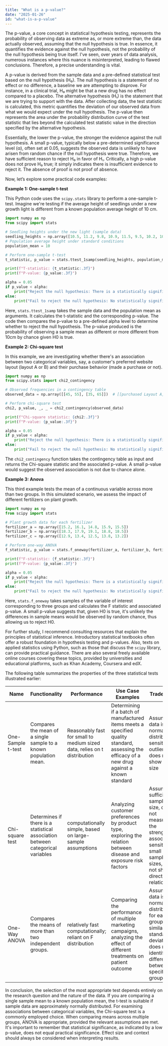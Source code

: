 ```yaml
---
title: "What is a p-value?"
date: "2025-01-26"
id: "what-is-a-p-value"
---
```


The p-value, a core concept in statistical hypothesis testing, represents the probability of observing data as extreme as, or more extreme than, the data actually observed, assuming that the null hypothesis is true. In essence, it quantifies the evidence against the null hypothesis, not the probability of the null hypothesis being true itself. I've seen, over years of data analysis, numerous instances where this nuance is misinterpreted, leading to flawed conclusions. Therefore, a precise understanding is vital.

A p-value is derived from the sample data and a pre-defined statistical test based on the null hypothesis (H₀). The null hypothesis is a statement of no effect or no difference, a baseline we are attempting to disprove. For instance, in a clinical trial, H₀ might be that a new drug has no effect compared to a placebo. The alternative hypothesis (H₁) is the statement that we are trying to support with the data. After collecting data, the test statistic is calculated, this metric quantifies the deviation of our observed data from what we would expect under the null hypothesis. The p-value then represents the area under the probability distribution curve of the test statistic that lies beyond the calculated test statistic value in the direction specified by the alternative hypothesis.

Essentially, the lower the p-value, the stronger the evidence against the null hypothesis. A small p-value, typically below a pre-determined significance level (α), often set at 0.05, suggests the observed data is unlikely to have arisen from random chance if the null hypothesis were true. Therefore, we have sufficient reason to reject H₀ in favor of H₁. Critically, a high p-value does not prove H₀ true; it simply indicates there is insufficient evidence to reject it. The absence of proof is not proof of absence.

Now, let’s explore some practical code examples:

**Example 1: One-sample t-test**

This Python code uses the `scipy.stats` library to perform a one-sample t-test. Imagine we're testing if the average height of seedlings under a new growth light is different from a known population average height of 10 cm.

```python
import numpy as np
from scipy import stats

# Seedling heights under the new light (sample data)
seedling_heights = np.array([10.5, 11.2, 9.8, 10.9, 11.5, 9.5, 10.2, 10.8])
# Population average height under standard conditions
population_mean = 10

# Perform one-sample t-test
t_statistic, p_value = stats.ttest_1samp(seedling_heights, population_mean)

print(f"T-statistic: {t_statistic:.3f}")
print(f"P-value: {p_value:.3f}")

alpha = 0.05
if p_value < alpha:
    print("Reject the null hypothesis: There is a statistically significant difference.")
else:
    print("Fail to reject the null hypothesis: No statistically significant difference.")

```

Here, `stats.ttest_1samp` takes the sample data and the population mean as arguments. It calculates the t-statistic and the corresponding p-value. The code then compares the p-value to a pre-defined alpha level to determine whether to reject the null hypothesis. The p-value produced is the probability of observing a sample mean as different or more different from 10cm by chance given H0 is true.

**Example 2: Chi-square test**

In this example, we are investigating whether there's an association between two categorical variables, say, a customer's preferred website layout (layout A or B) and their purchase behavior (made a purchase or not).

```python
import numpy as np
from scipy.stats import chi2_contingency

# Observed frequencies in a contingency table
observed_data = np.array([[45, 55], [35, 65]])  # [[purchased Layout A, purchased Layout B],[did not purchase layout A, did not purchase layout B]]

# Perform chi-square test
chi2, p_value, _, _ = chi2_contingency(observed_data)

print(f"Chi-square statistic: {chi2:.3f}")
print(f"P-value: {p_value:.3f}")

alpha = 0.05
if p_value < alpha:
    print("Reject the null hypothesis: There is a statistically significant association.")
else:
    print("Fail to reject the null hypothesis: No statistically significant association.")

```

The `chi2_contingency` function takes the contingency table as input and returns the Chi-square statistic and the associated p-value. A small p-value would suggest the observed association is not due to chance alone.

**Example 3: Anova**

This third example tests the mean of a continuous variable across more than two groups. In this simulated scenario, we assess the impact of different fertilizers on plant growth.

```python
import numpy as np
from scipy import stats

# Plant growth data for each fertilizer
fertilizer_a = np.array([15.2, 16.1, 14.8, 15.9, 15.5])
fertilizer_b = np.array([18.3, 17.9, 19.1, 18.8, 18.5])
fertilizer_c = np.array([12.9, 13.4, 12.5, 13.8, 13.2])

# Perform one-way ANOVA
f_statistic, p_value = stats.f_oneway(fertilizer_a, fertilizer_b, fertilizer_c)

print(f"F-statistic: {f_statistic:.3f}")
print(f"P-value: {p_value:.3f}")

alpha = 0.05
if p_value < alpha:
    print("Reject the null hypothesis: There is a statistically significant difference in means.")
else:
    print("Fail to reject the null hypothesis: No statistically significant difference in means.")
```

Here, `stats.f_oneway` takes samples of the variable of interest corresponding to three groups and calculates the F statistic and associated p-value. A small p-value suggests that, given H0 is true, it's unlikely the differences in sample means would be observed by random chance, thus allowing us to reject H0.

For further study, I recommend consulting resources that explain the principles of statistical inference. Introductory statistical textbooks often offer a robust foundation in hypothesis testing and p-values. Also, texts on applied statistics using Python, such as those that discuss the `scipy` library, can provide practical guidance. There are also several freely available online courses covering these topics, provided by universities and educational platforms, such as Khan Academy, Coursera and edX.

The following table summarizes the properties of the three statistical tests illustrated earlier:

| Name                     | Functionality                                                        | Performance                                                  | Use Case Examples                                                    | Trade-offs                                                                                           |
| ------------------------ | -------------------------------------------------------------------- | ------------------------------------------------------------ | ------------------------------------------------------------------- | ---------------------------------------------------------------------------------------------------- |
| One-Sample t-test         | Compares the mean of a single sample to a known population mean.   | Reasonably fast for small to medium sized data, relies on t distribution| Determining if a batch of manufactured items meets a specified quality standard, assessing the efficacy of a new drug against a known standard         | Assumes data is normally distributed, sensitive to outliers; does not show effect size            |
| Chi-square test          | Determines if there is a statistical association between categorical variables | computationally simple, based on large-sample assumptions       | Analyzing customer preferences by product type, exploring the relation between disease and exposure risk factors                                | Assumes sufficient sample size, does not measure the strength of association, sensitive to small sample sizes, does not show direction of relationship          |
| One-Way ANOVA           | Compares the means of more than two independent groups.               | relatively fast computationally; reliant on F distribution      | Comparing the performance of multiple marketing campaigns, analyzing the effect of different treatments on patient outcome | Assumes data is normally distributed for each group with similar standard deviations; does not identify differences between specific groups  |

In conclusion, the selection of the most appropriate test depends entirely on the research question and the nature of the data. If you are comparing a single sample mean to a known population mean, the t-test is suitable if sample data are approximately normally distributed. For examining associations between categorical variables, the Chi-square test is a commonly employed choice. When comparing means across multiple groups, ANOVA is appropriate, provided the relevant assumptions are met. It's important to remember that statistical significance, as indicated by a low p-value, does not equal practical significance. Effect size and context should always be considered when interpreting results.
